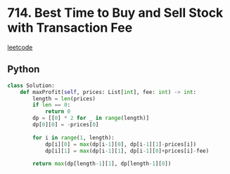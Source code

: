 # 714. Best Time to Buy and Sell Stock with Transaction Fee
[leetcode](https://leetcode.com/problems/best-time-to-buy-and-sell-stock-with-transaction-fee/)

## Python
```python
class Solution:
    def maxProfit(self, prices: List[int], fee: int) -> int:
        length = len(prices)
        if len == 0:
            return 0
        dp = [[0] * 2 for _ in range(length)]
        dp[0][0] = -prices[0]
        
        for i in range(1, length):
            dp[i][0] = max(dp[i-1][0], dp[i-1][1]-prices[i])
            dp[i][1] = max(dp[i-1][1], dp[i-1][0]+prices[i]-fee)
        
        return max(dp[length-1][1], dp[length-1][0])
```